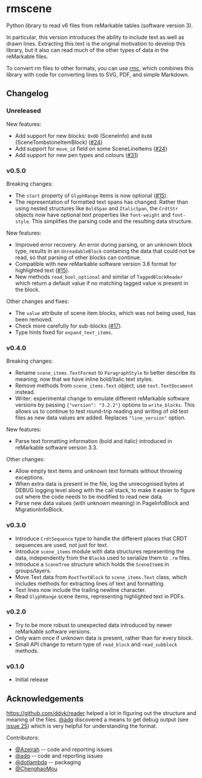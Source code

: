 # rmscene

Python library to read v6 files from reMarkable tables (software version 3).

In particular, this version introduces the ability to include text as well as drawn lines. Extracting this text is the original motivation to develop this library, but it also can read much of the other types of data in the reMarkable files.

To convert rm files to other formats, you can use [rmc](https://github.com/ricklupton/rmc), which combines this library with code for converting lines to SVG, PDF, and simple Markdown.

## Changelog

### Unreleased

New features:

- Add support for new blocks: `0x0D` (SceneInfo) and `0x08` (SceneTombstoneItemBlock) ([#24](https://github.com/ricklupton/rmscene/pull/24/))
- Add support for `move_id` field on some SceneLineItems ([#24](https://github.com/ricklupton/rmscene/pull/24/))
- Add support for new pen types and colours ([#31](https://github.com/ricklupton/rmscene/pull/31))

### v0.5.0

Breaking changes:

- The `start` property of `GlyphRange` items is now optional
  ([#15](https://github.com/ricklupton/rmscene/pull/15/)).
- The representation of formatted text spans has changed. Rather than
  using nested structures like `BoldSpan` and `ItalicSpan`, the
  `CrdtStr` objects now have optional text properties like
  `font-weight` and `font-style`. This simplifies the parsing code and
  the resulting data structure.

New features:

- Improved error recovery. An error during parsing, or an unknown block type,
  results in an `UnreadableBlock` containing the data that could not be read, so
  that parsing of other blocks can continue.
- Compatible with new reMarkable software version 3.6 format for
  highlighted text
  ([#15](https://github.com/ricklupton/rmscene/pull/15/)).
- New methods `read_bool_optional` and similar of `TaggedBlockReader`
  which return a default value if no matching tagged value is present
  in the block.
  
Other changes and fixes:

- The `value` attribute of scene item blocks, which was not being used, has been
  removed.
- Check more carefully for sub-blocks
  ([#17](https://github.com/ricklupton/rmscene/issues/17#issuecomment-1701071477)).
- Type hints fixed for `expand_text_items`.

### v0.4.0

Breaking changes:

- Rename `scene_items.TextFormat` to `ParagraphStyle` to better describe its
  meaning, now that we have inline bold/italic text styles.
- Remove methods from `scene_items.Text` object; use `text.TextDocument`
  instead.
- Writer: experimental change to emulate different reMarkable software versions
  by passing `{"version": "3.2.2"}` options to `write_blocks`. This allows us to
  continue to test round-trip reading and writing of old test files as new data
  values are added. Replaces `"line_version"` option.
  
New features:

- Parse text formatting information (bold and italic) introduced in reMarkable
  software version 3.3.

Other changes:

- Allow empty text items and unknown text formats without throwing exceptions.
- When extra data is present in the file, log the unrecognised bytes at DEBUG
  logging level along with the call stack, to make it easier to figure out where
  the code needs to be modified to read new data.
- Parse new data values (with unknown meaning) in PageInfoBlock and
  MigrationInfoBlock.

### v0.3.0

- Introduce `CrdtSequence` type to handle the different places that CRDT
  sequences are used, not just for text.
- Introduce `scene_items` module with data structures representing the data,
  independently from the `Block`s used to serialize them to `.rm` files.
- Introduce a `SceneTree` structure which holds the `SceneItem`s in
  groups/layers.
- Move Text data from `RootTextBlock` to `scene_items.Text` class, which
  includes methods for extracting lines of text and formatting.
- Text lines now include the trailing newline character.
- Read `GlyphRange` scene items, representing highlighted text in PDFs.

### v0.2.0

- Try to be more robust to unexpected data introduced by newer reMarkable software versions.
- Only warn once if unknown data is present, rather than for every block.
- Small API change to return type of `read_block` and `read_subblock` methods.

### v0.1.0

- Initial release

## Acknowledgements

https://github.com/ddvk/reader helped a lot in figuring out the structure and meaning of the files.  [@adq](https://github.com/adq) discovered a means to get debug output (see [issue 25](https://github.com/ricklupton/rmscene/issues/25)) which is very helpful for understanding the format.

Contributors:
- [@Azeirah](https://github.com/Azeirah) -- code and reporting issues
- [@adq](https://github.com/adq) -- code and reporting issues
- [@dotlambda](https://github.com/dotlambda) -- packaging
- [@ChenghaoMou](https://github.com/ChenghaoMou)
